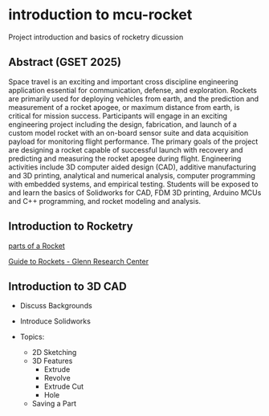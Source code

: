 # introduction to mcu-rocket

Project introduction and basics of rocketry dicussion

## Abstract (GSET 2025)
Space travel is an exciting and important cross discipline engineering application essential for communication, defense, and exploration. Rockets are primarily used for deploying vehicles from earth, and the prediction and measurement of a rocket apogee, or maximum distance from earth, is critical for mission success. Participants will engage in an exciting engineering project including the design, fabrication, and launch of a custom model rocket with an on-board sensor suite and data acquisition payload for monitoring flight performance. The primary goals of the project are designing a rocket capable of successful launch with recovery and predicting and measuring the rocket apogee during flight. Engineering activities include 3D computer aided design (CAD), additive manufacturing and 3D printing, analytical and numerical analysis, computer programming with embedded systems, and empirical testing. Students will be exposed to and learn the basics of Solidworks for CAD, FDM 3D printing, Arduino MCUs and C++ programming, and rocket modeling and analysis.


## Introduction to Rocketry 

[parts of a Rocket](https://www1.grc.nasa.gov/beginners-guide-to-aeronautics/model-rockets/#parts-of-a-single-stage-model-rocket)

[Guide to Rockets - Glenn Research Center](https://www1.grc.nasa.gov/beginners-guide-to-aeronautics/guide-to-rockets/)


## Introduction to 3D CAD 

- Discuss Backgrounds

- Introduce Solidworks

- Topics:
  
  - 2D Sketching
  - 3D Features  
    - Extrude 
    - Revolve 
    - Extrude Cut
    - Hole
  - Saving a Part 
